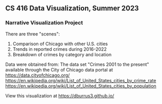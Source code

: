 ## CS 416 Data Visualization, Summer 2023
### Narrative Visualization Project

There are three "scenes":
1. Comparison of Chicago with other U.S. cities
2. Trends in reported crimes during 2016-2022
3. Breakdown of crimes by category and location

Data were obtained from:
The data set "Crimes 2001 to the present" available through the City of Chicago data portal at https://data.cityofchicago.org/
https://en.wikipedia.org/wiki/List_of_United_States_cities_by_crime_rate
https://en.wikipedia.org/wiki/List_of_United_States_cities_by_population

View this visualization at https://dburrus3.github.io/
